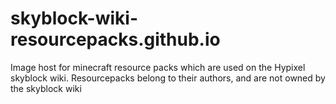 # skyblock-wiki-resourcepacks.github.io
Image host for minecraft resource packs which are used on the Hypixel skyblock wiki. Resourcepacks belong to their authors, and are not owned by the skyblock wiki
